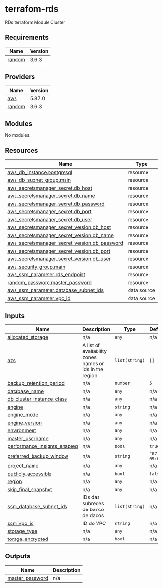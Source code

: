# terrafom-rds
RDs terraform Module Cluster 

<!-- BEGIN_TF_DOCS -->
## Requirements

| Name | Version |
|------|---------|
| <a name="requirement_random"></a> [random](#requirement\_random) | 3.6.3 |

## Providers

| Name | Version |
|------|---------|
| <a name="provider_aws"></a> [aws](#provider\_aws) | 5.87.0 |
| <a name="provider_random"></a> [random](#provider\_random) | 3.6.3 |

## Modules

No modules.

## Resources

| Name | Type |
|------|------|
| [aws_db_instance.postgresql](https://registry.terraform.io/providers/hashicorp/aws/latest/docs/resources/db_instance) | resource |
| [aws_db_subnet_group.main](https://registry.terraform.io/providers/hashicorp/aws/latest/docs/resources/db_subnet_group) | resource |
| [aws_secretsmanager_secret.db_host](https://registry.terraform.io/providers/hashicorp/aws/latest/docs/resources/secretsmanager_secret) | resource |
| [aws_secretsmanager_secret.db_name](https://registry.terraform.io/providers/hashicorp/aws/latest/docs/resources/secretsmanager_secret) | resource |
| [aws_secretsmanager_secret.db_password](https://registry.terraform.io/providers/hashicorp/aws/latest/docs/resources/secretsmanager_secret) | resource |
| [aws_secretsmanager_secret.db_port](https://registry.terraform.io/providers/hashicorp/aws/latest/docs/resources/secretsmanager_secret) | resource |
| [aws_secretsmanager_secret.db_user](https://registry.terraform.io/providers/hashicorp/aws/latest/docs/resources/secretsmanager_secret) | resource |
| [aws_secretsmanager_secret_version.db_host](https://registry.terraform.io/providers/hashicorp/aws/latest/docs/resources/secretsmanager_secret_version) | resource |
| [aws_secretsmanager_secret_version.db_name](https://registry.terraform.io/providers/hashicorp/aws/latest/docs/resources/secretsmanager_secret_version) | resource |
| [aws_secretsmanager_secret_version.db_password](https://registry.terraform.io/providers/hashicorp/aws/latest/docs/resources/secretsmanager_secret_version) | resource |
| [aws_secretsmanager_secret_version.db_port](https://registry.terraform.io/providers/hashicorp/aws/latest/docs/resources/secretsmanager_secret_version) | resource |
| [aws_secretsmanager_secret_version.db_user](https://registry.terraform.io/providers/hashicorp/aws/latest/docs/resources/secretsmanager_secret_version) | resource |
| [aws_security_group.main](https://registry.terraform.io/providers/hashicorp/aws/latest/docs/resources/security_group) | resource |
| [aws_ssm_parameter.rds_endpoint](https://registry.terraform.io/providers/hashicorp/aws/latest/docs/resources/ssm_parameter) | resource |
| [random_password.master_password](https://registry.terraform.io/providers/hashicorp/random/3.6.3/docs/resources/password) | resource |
| [aws_ssm_parameter.database_subnet_ids](https://registry.terraform.io/providers/hashicorp/aws/latest/docs/data-sources/ssm_parameter) | data source |
| [aws_ssm_parameter.vpc_id](https://registry.terraform.io/providers/hashicorp/aws/latest/docs/data-sources/ssm_parameter) | data source |

## Inputs

| Name | Description | Type | Default | Required |
|------|-------------|------|---------|:--------:|
| <a name="input_allocated_storage"></a> [allocated\_storage](#input\_allocated\_storage) | n/a | `any` | n/a | yes |
| <a name="input_azs"></a> [azs](#input\_azs) | A list of availability zones names or ids in the region | `list(string)` | `[]` | no |
| <a name="input_backup_retention_period"></a> [backup\_retention\_period](#input\_backup\_retention\_period) | n/a | `number` | `5` | no |
| <a name="input_database_name"></a> [database\_name](#input\_database\_name) | n/a | `any` | n/a | yes |
| <a name="input_db_cluster_instance_class"></a> [db\_cluster\_instance\_class](#input\_db\_cluster\_instance\_class) | n/a | `any` | n/a | yes |
| <a name="input_engine"></a> [engine](#input\_engine) | n/a | `string` | n/a | yes |
| <a name="input_engine_mode"></a> [engine\_mode](#input\_engine\_mode) | n/a | `any` | n/a | yes |
| <a name="input_engine_version"></a> [engine\_version](#input\_engine\_version) | n/a | `any` | n/a | yes |
| <a name="input_environment"></a> [environment](#input\_environment) | n/a | `any` | n/a | yes |
| <a name="input_master_username"></a> [master\_username](#input\_master\_username) | n/a | `any` | n/a | yes |
| <a name="input_performance_insights_enabled"></a> [performance\_insights\_enabled](#input\_performance\_insights\_enabled) | n/a | `bool` | `true` | no |
| <a name="input_preferred_backup_window"></a> [preferred\_backup\_window](#input\_preferred\_backup\_window) | n/a | `string` | `"07:00-09:00"` | no |
| <a name="input_project_name"></a> [project\_name](#input\_project\_name) | n/a | `any` | n/a | yes |
| <a name="input_publicly_accessible"></a> [publicly\_accessible](#input\_publicly\_accessible) | n/a | `bool` | `false` | no |
| <a name="input_region"></a> [region](#input\_region) | n/a | `any` | n/a | yes |
| <a name="input_skip_final_snapshot"></a> [skip\_final\_snapshot](#input\_skip\_final\_snapshot) | n/a | `any` | n/a | yes |
| <a name="input_ssm_database_subnet_ids"></a> [ssm\_database\_subnet\_ids](#input\_ssm\_database\_subnet\_ids) | IDs das subredes de banco de dados | `list(string)` | n/a | yes |
| <a name="input_ssm_vpc_id"></a> [ssm\_vpc\_id](#input\_ssm\_vpc\_id) | ID do VPC | `string` | n/a | yes |
| <a name="input_storage_type"></a> [storage\_type](#input\_storage\_type) | n/a | `any` | n/a | yes |
| <a name="input_torage_encrypted"></a> [torage\_encrypted](#input\_torage\_encrypted) | n/a | `bool` | n/a | yes |

## Outputs

| Name | Description |
|------|-------------|
| <a name="output_master_password"></a> [master\_password](#output\_master\_password) | n/a |
<!-- END_TF_DOCS -->